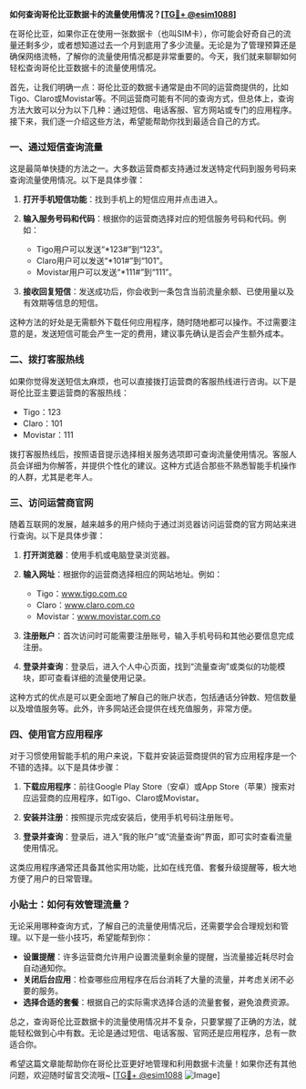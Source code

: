 **如何查询哥伦比亚数据卡的流量使用情况？[[TG💪+ @esim1088](https://t.me/s/esim1088)]**

在哥伦比亚，如果你正在使用一张数据卡（也叫SIM卡），你可能会好奇自己的流量还剩多少，或者想知道过去一个月到底用了多少流量。无论是为了管理预算还是确保网络流畅，了解你的流量使用情况都是非常重要的。今天，我们就来聊聊如何轻松查询哥伦比亚数据卡的流量使用情况。

首先，让我们明确一点：哥伦比亚的数据卡通常是由不同的运营商提供的，比如Tigo、Claro或Movistar等。不同运营商可能有不同的查询方式，但总体上，查询方法大致可以分为以下几种：通过短信、电话客服、官方网站或专门的应用程序。接下来，我们逐一介绍这些方法，希望能帮助你找到最适合自己的方式。

### 一、通过短信查询流量

这是最简单快捷的方法之一。大多数运营商都支持通过发送特定代码到服务号码来查询流量使用情况。以下是具体步骤：

1. **打开手机短信功能**：找到手机上的短信应用并点击进入。
   
2. **输入服务号码和代码**：根据你的运营商选择对应的短信服务号码和代码。例如：
   - Tigo用户可以发送“*123#”到“123”。
   - Claro用户可以发送“*101#”到“101”。
   - Movistar用户可以发送“*111#”到“111”。

3. **接收回复短信**：发送成功后，你会收到一条包含当前流量余额、已使用量以及有效期等信息的短信。

这种方法的好处是无需额外下载任何应用程序，随时随地都可以操作。不过需要注意的是，发送短信可能会产生一定的费用，建议事先确认是否会产生额外成本。

### 二、拨打客服热线

如果你觉得发送短信太麻烦，也可以直接拨打运营商的客服热线进行咨询。以下是哥伦比亚主要运营商的客服热线：
- Tigo：123
- Claro：101
- Movistar：111

拨打客服热线后，按照语音提示选择相关服务选项即可查询流量使用情况。客服人员会详细为你解答，并提供个性化的建议。这种方式适合那些不熟悉智能手机操作的人群，尤其是老年人。

### 三、访问运营商官网

随着互联网的发展，越来越多的用户倾向于通过浏览器访问运营商的官方网站来进行查询。以下是具体步骤：

1. **打开浏览器**：使用手机或电脑登录浏览器。
   
2. **输入网址**：根据你的运营商选择相应的网站地址。例如：
   - Tigo：www.tigo.com.co
   - Claro：www.claro.com.co
   - Movistar：www.movistar.com.co

3. **注册账户**：首次访问时可能需要注册账号，输入手机号码和其他必要信息完成注册。

4. **登录并查询**：登录后，进入个人中心页面，找到“流量查询”或类似的功能模块，即可查看详细的流量使用记录。

这种方式的优点是可以更全面地了解自己的账户状态，包括通话分钟数、短信数量以及增值服务等。此外，许多网站还会提供在线充值服务，非常方便。

### 四、使用官方应用程序

对于习惯使用智能手机的用户来说，下载并安装运营商提供的官方应用程序是一个不错的选择。以下是具体步骤：

1. **下载应用程序**：前往Google Play Store（安卓）或App Store（苹果）搜索对应运营商的应用程序，如Tigo、Claro或Movistar。

2. **安装并注册**：按照提示完成安装后，使用手机号码注册账号。

3. **登录并查询**：登录后，进入“我的账户”或“流量查询”界面，即可实时查看流量使用情况。

这类应用程序通常还具备其他实用功能，比如在线充值、套餐升级提醒等，极大地方便了用户的日常管理。

### 小贴士：如何有效管理流量？

无论采用哪种查询方式，了解自己的流量使用情况后，还需要学会合理规划和管理。以下是一些小技巧，希望能帮到你：
- **设置提醒**：许多运营商允许用户设置流量剩余量的提醒，当流量接近耗尽时会自动通知你。
- **关闭后台应用**：检查哪些应用程序在后台消耗了大量的流量，并考虑关闭不必要的服务。
- **选择合适的套餐**：根据自己的实际需求选择合适的流量套餐，避免浪费资源。

总之，查询哥伦比亚数据卡的流量使用情况并不复杂，只要掌握了正确的方法，就能轻松做到心中有数。无论是通过短信、电话客服、官网还是应用程序，总有一款适合你。

希望这篇文章能帮助你在哥伦比亚更好地管理和利用数据卡流量！如果你还有其他问题，欢迎随时留言交流哦~ [[TG💪+ @esim1088](https://t.me/s/esim1088) ![Image](https://i.postimg.cc/4NQfJmqS/Snipaste-2025-05-13-00-14-12.png)]